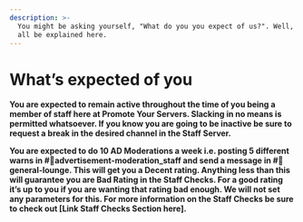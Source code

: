 ```yaml
---
description: >-
  You might be asking yourself, "What do you you expect of us?". Well, that will
  all be explained here.
---
```


# What’s expected of you

**You are expected to remain active throughout the time of you being a member of staff here at Promote Your Servers. Slacking in no means is permitted whatsoever. If you know you are going to be inactive be sure to request a break in the desired channel in the Staff Server.**

**You are expected to do 10 AD Moderations a week i.e. posting 5 different warns in \#🛑advertisement-moderation\_staff and send a message in \#💬general-lounge. This will get you a Decent rating. Anything less than this will guarantee you are Bad Rating in the Staff Checks. For a good rating it’s up to you if you are wanting that rating bad enough. We will not set any parameters for this. For more information on the Staff Checks be sure to check out \[Link Staff Checks Section here\].**  


